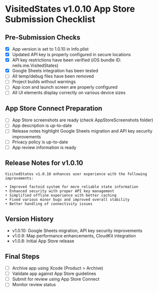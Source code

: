 # VisitedStates v1.0.10 App Store Submission Checklist

## Pre-Submission Checks

- [x] App version is set to 1.0.10 in Info.plist
- [x] Updated API key is properly configured in secure locations
- [x] API key restrictions have been verified (iOS bundle ID: neils.me.VisitedStates)
- [x] Google Sheets integration has been tested
- [ ] All temp/debug files have been removed
- [ ] Project builds without warnings
- [ ] App icon and launch screen are properly configured
- [ ] All UI elements display correctly on various device sizes

## App Store Connect Preparation

- [ ] App Store screenshots are ready (check AppStoreScreenshots folder)
- [ ] App description is up-to-date
- [ ] Release notes highlight Google Sheets migration and API key security improvements
- [ ] Privacy policy is up-to-date
- [ ] App review information is ready

## Release Notes for v1.0.10

```
VisitedStates v1.0.10 enhances user experience with the following improvements:

• Improved factoid system for more reliable state information
• Enhanced security with proper API key management
• Simplified offline experience with better caching
• Fixed various minor bugs and improved overall stability
• Better handling of connectivity issues
```

## Version History

- v1.0.10: Google Sheets migration, API key security improvements
- v1.0.9: Map performance enhancements, CloudKit integration
- v1.0.8: Initial App Store release

## Final Steps

- [ ] Archive app using Xcode (Product > Archive)
- [ ] Validate app against App Store guidelines
- [ ] Submit for review using App Store Connect
- [ ] Monitor review status